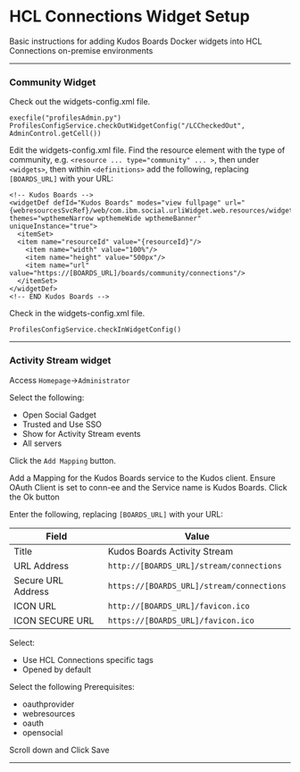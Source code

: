 # HCL Connections Widget Setup
Basic instructions for adding Kudos Boards Docker widgets into HCL Connections on-premise environments

---

### Community Widget

Check out the widgets-config.xml file.

    execfile("profilesAdmin.py")
    ProfilesConfigService.checkOutWidgetConfig("/LCCheckedOut", AdminControl.getCell())

Edit the widgets-config.xml file. Find the resource element with the type of community, e.g. `<resource ... type="community" ... >`, then under `<widgets>`, then within `<definitions>` add the following, replacing `[BOARDS_URL]` with your URL:

    <!-- Kudos Boards -->
    <widgetDef defId="Kudos Boards" modes="view fullpage" url="{webresourcesSvcRef}/web/com.ibm.social.urliWidget.web.resources/widget/urlWidget.xml" themes="wpthemeNarrow wpthemeWide wpthemeBanner" uniqueInstance="true">
      <itemSet>
      <item name="resourceId" value="{resourceId}"/>
        <item name="width" value="100%"/>
        <item name="height" value="500px"/>
        <item name="url" value="https://[BOARDS_URL]/boards/community/connections"/>
      </itemSet>
    </widgetDef>
    <!-- END Kudos Boards -->

Check in the widgets-config.xml file.

    ProfilesConfigService.checkInWidgetConfig()

---

### Activity Stream widget

Access `Homepage`->`Administrator`

Select the following:

  - Open Social Gadget
  - Trusted and Use SSO
  - Show for Activity Stream events
  - All servers

  Click the `Add Mapping` button.

Add a Mapping for the Kudos Boards service to the Kudos client. Ensure OAuth Client is set to conn-ee and the Service name is Kudos Boards.
Click the Ok button

Enter the following, replacing `[BOARDS_URL]` with your URL:

  | Field | Value |
  | ----- | ----- |
  | Title| Kudos Boards Activity Stream |
  | URL Address| `http://[BOARDS_URL]/stream/connections`|
  | Secure URL Address| `https://[BOARDS_URL]/stream/connections`|
  | ICON URL| `http://[BOARDS_URL]/favicon.ico`|
  | ICON SECURE URL| `https://[BOARDS_URL]/favicon.ico`|

Select:

  - Use HCL Connections specific tags
  - Opened by default

Select the following Prerequisites:

  - oauthprovider
  - webresources
  - oauth
  - opensocial

  Scroll down and Click Save

---

<!-- This is not needed for the iframe widget
### Register Widget

Required for HCL Connections 6.0 CR1 onwards, replacing `[BOARDS_URL]` with your URL:

    execfile("newsAdmin.py")
    NewsWidgetCatalogService.addWidget(title="Kudos Boards", url="http://[BOARDS_URL]/boards/community/connections" ,secureUrl="https://[BOARDS_URL]/boards/community/connections", categoryName=WidgetCategories.NONE, isHomepageSpecific=0, isDefaultOpened=0, multipleInstanceAllowed=0, isGadget=0, policyFlags=[GadgetPolicyFlags.TRUSTED], prereqs=['communities'], appContexts=["IWIDGETS"])
    NewsWidgetCatalogService.enableWidget("<ID_RETURNED>")
    NewsWidgetCatalogService.clearWidgetCaches()
-->
